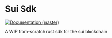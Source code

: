 # Sui Sdk

[![Documentation (master)](https://img.shields.io/badge/docs-master-59f)](https://mystenlabs.github.io/sui-rust-sdk/sui_sdk/)

A WIP from-scratch rust sdk for the sui blockchain
